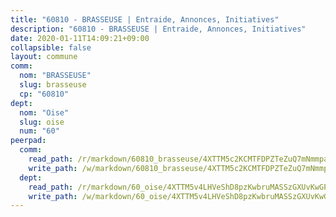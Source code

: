 ```yaml
---
title: "60810 - BRASSEUSE | Entraide, Annonces, Initiatives"
description: "60810 - BRASSEUSE | Entraide, Annonces, Initiatives"
date: 2020-01-11T14:09:21+09:00
collapsible: false
layout: commune
comm:
  nom: "BRASSEUSE"
  slug: brasseuse
  cp: "60810"
dept:
  nom: "Oise"
  slug: oise
  num: "60"
peerpad:
  comm:
    read_path: /r/markdown/60810_brasseuse/4XTTM5c2KCMTFDPZTeZuQ7mNmmpap767oQt1SMv2TNoHMfHWS
    write_path: /w/markdown/60810_brasseuse/4XTTM5c2KCMTFDPZTeZuQ7mNmmpap767oQt1SMv2TNoHMfHWS-K3TgV78SHokRnbV6NuFHCT3dFcLDp55218nEkMF7DUx4DqF1p1YH2BZfQk3VoPRcA84feEeWp45xrHj6nszRD24XyuwTkT7uhvVZCFWz7PPrCCQSHVeyFuFbkC3w8RvjtXcypxWN
  dept:
    read_path: /r/markdown/60_oise/4XTTM5v4LHVeShD8pzKwbruMASSzGXUvKwGPyPNR6Aq6aruGY
    write_path: /w/markdown/60_oise/4XTTM5v4LHVeShD8pzKwbruMASSzGXUvKwGPyPNR6Aq6aruGY-K3TgTfEPmBuMGxs3WizC7aafmuSUvuvwsE7nM986pS4fEczEhokrfL1mXNtU722XatpEcDhfhLf5xd24JkCKBD4DcQHeF5CYjEkAVzDN3PuQerZfYGZ5zy2XFcJNh2Z1pYjLoQTn
---
```


